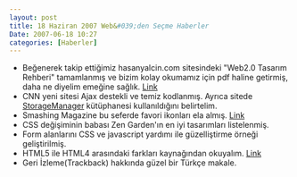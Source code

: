 ```yaml
---
layout: post
title: 18 Haziran 2007 Web&#039;den Seçme Haberler
Date: 2007-06-18 10:27
categories: [Haberler]
---
```


-   Beğenerek takip ettiğimiz hasanyalcin.com sitesindeki "Web2.0
    Tasarım Rehberi" tamamlanmış ve bizim kolay okumamız için pdf haline
    getirmiş, daha ne diyelim emeğine sağlık. [Link][]
-   CNN yeni sitesi Ajax destekli ve temiz kodlanmış. Ayrıca sitede
    [StorageManager][] kütüphanesi kullanıldığını belirtelim.
-   Smashing Magazine bu seferde favori ikonları ela almış. [Link][2]
-   CSS değişiminin babası Zen Garden'ın en iyi tasarımları listelenmiş.
-   Form alanlarını CSS ve javascript yardımı ile güzelliştirme örneği
    geliştirilmiş.
-   HTML5 ile HTML4 arasındaki farkları kaynağından okuyalım. [Link][5]
-   Geri İzleme(Trackback) hakkında güzel bir Türkçe makale.


  [Link]: http://www.hasanyalcin.com/?p=293 "Link"
  [StorageManager]: http://i.l.cnn.net/cnnbeta/.element/js/2.0/StorageManager.js
  [2]: http://www.smashingmagazine.com/2007/06/14/creative-favicons-when-small-is-beautiful/
    "Link"
  [5]: http://dev.w3.org/cvsweb/%7Echeckout%7E/html5/html4-differences/Overview.html
    "Link"

